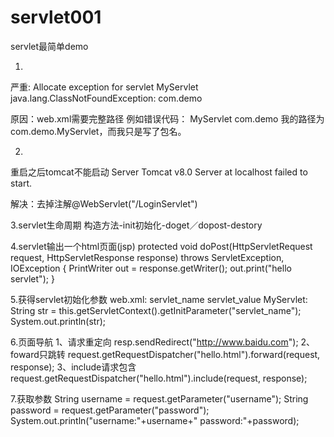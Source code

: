 # servlet001
servlet最简单demo

1.
严重: Allocate exception for servlet MyServlet
java.lang.ClassNotFoundException: com.demo

原因：web.xml需要完整路径
例如错误代码：
<servlet>
    <servlet-name>MyServlet</servlet-name>
    <servlet-class>com.demo</servlet-class>
</servlet>
我的路径为com.demo.MyServlet，而我只是写了包名。

2.
重启之后tomcat不能启动
Server Tomcat v8.0 Server at localhost failed to start.

解决：去掉注解@WebServlet("/LoginServlet")

3.servlet生命周期
构造方法-init初始化-doget／dopost-destory

4.servlet输出一个html页面(jsp)
protected void doPost(HttpServletRequest request, HttpServletResponse response) throws ServletException, IOException {
		PrintWriter out = response.getWriter();
		out.print("hello servlet");
}

5.获得servlet初始化参数
web.xml:
<context-param>
  <param-name>servlet_name</param-name>
  <param-value>servlet_value</param-value>
</context-param>
MyServlet:
String str = this.getServletContext().getInitParameter("servlet_name");
		System.out.println(str);

6.页面导航
1、请求重定向
resp.sendRedirect("http://www.baidu.com");
2、foward只跳转
request.getRequestDispatcher("hello.html").forward(request, response);
3、include请求包含
request.getRequestDispatcher("hello.html").include(request, response);		

7.获取参数
		String username = request.getParameter("username");
		String password = request.getParameter("password");
		System.out.println("username:"+username+" password:"+password);